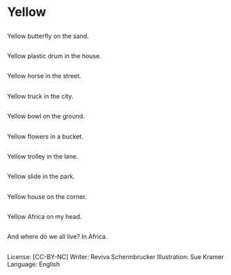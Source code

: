 # Yellow

##
Yellow butterfly on the
sand.

##
Yellow plastic drum in
the house.

##
Yellow horse in the
street.

##
Yellow truck in the city.

##
Yellow bowl on the
ground.

##
Yellow flowers in a
bucket.

##
Yellow trolley in the
lane.

##
Yellow slide in the park.

##
Yellow house on the
corner.

##
Yellow Africa on my
head.

##
And where do we all
live?
In Africa.

##
License: [CC-BY-NC]
Writer: Reviva Schermbrucker
Illustration: Sue Kramer
Language: English
